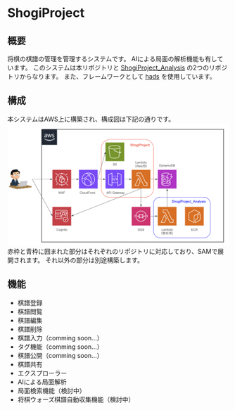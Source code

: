 # ShogiProject
## 概要
将棋の棋譜の管理を管理するシステムです。
AIによる局面の解析機能も有しています。
このシステムは本リポジトリと
[ShogiProject_Analysis](https://github.com/h-akira/ShogiProject_Analysis)
の2つのリポジトリからなります。
また、フレームワークとして
[hads](https://github.com/h-akira/hads)
を使用しています。

## 構成
本システムはAWS上に構築され、構成図は下記の通りです。  
![structure](images/structure.png)  
赤枠と青枠に囲まれた部分はそれぞれのリポジトリに対応しており、SAMで展開されます。
それ以外の部分は別途構築します。

## 機能
- 棋譜登録
- 棋譜閲覧
- 棋譜編集
- 棋譜削除
- 棋譜入力（comming soon...）
- タグ機能（comming soon...）
- 棋譜公開（comming soon...）
- 棋譜共有
- エクスプローラー
- AIによる局面解析
- 局面検索機能（検討中）
- 将棋ウォーズ棋譜自動収集機能（検討中）
